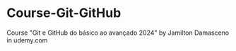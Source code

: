 # Course-Git-GitHub
Course "Git e GitHub do básico ao avançado 2024" by Jamilton Damasceno in udemy.com
